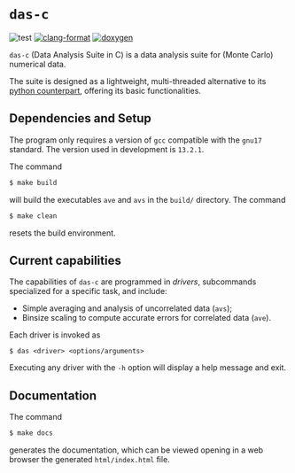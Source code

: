 # `das-c`

![test](https://img.shields.io/badge/Tests-Passing-32CD32)
[![clang-format](https://img.shields.io/badge/code%20style-clang--format-blue)](https://clang.llvm.org/docs/ClangFormat.html)
[![doxygen](https://img.shields.io/badge/documentation-doxygen-blue)](https://www.doxygen.nl/)


`das-c` (Data Analysis Suite in C) is a data analysis
suite for (Monte Carlo) numerical data.

The suite is designed as a lightweight, multi-threaded
alternative to its [python
counterpart](https://github.com/aangelone2/das),
offering its basic functionalities.




## Dependencies and Setup

The program only requires a version of `gcc` compatible
with the `gnu17` standard. The version used in
development is `13.2.1`.

The command

```bash
$ make build
```

will build the executables `ave` and `avs` in the
`build/` directory. The command

```bash
$ make clean
```

resets the build environment.




## Current capabilities

The capabilities of `das-c` are programmed in *drivers*,
subcommands specialized for a specific task, and
include:

- Simple averaging and analysis of uncorrelated data
  (`avs`);
- Binsize scaling to compute accurate errors for
  correlated data (`ave`).

Each driver is invoked as

```
$ das <driver> <options/arguments>
```

Executing any driver with the `-h` option will display a
help message and exit.




## Documentation

The command

```bash
$ make docs
```

generates the documentation, which can be viewed opening
in a web browser the generated `html/index.html` file.
